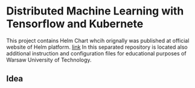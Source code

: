 # Distributed Machine Learning with Tensorflow and Kubernete

This project contains Helm Chart whcih orignally was published at official website of Helm platform. [link](https://hub.helm.sh/charts/stable/distributed-tensorflow)
In this separated repository is located also additional instruction and configuration files for educational purposes of Warsaw University of Technology.

## Idea